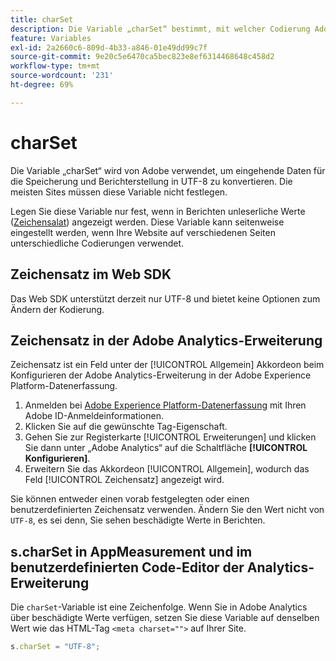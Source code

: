 ```yaml
---
title: charSet
description: Die Variable „charSet“ bestimmt, mit welcher Codierung Adobe Ihre Bildanforderung analysiert.
feature: Variables
exl-id: 2a2660c6-809d-4b33-a846-01e49dd99c7f
source-git-commit: 9e20c5e6470ca5bec823e8ef6314468648c458d2
workflow-type: tm+mt
source-wordcount: '231'
ht-degree: 69%

---
```


# charSet

Die Variable „charSet“ wird von Adobe verwendet, um eingehende Daten für die Speicherung und Berichterstellung in UTF-8 zu konvertieren. Die meisten Sites müssen diese Variable nicht festlegen.

Legen Sie diese Variable nur fest, wenn in Berichten unleserliche Werte ([Zeichensalat](https://de.wikipedia.org/wiki/Zeichensalat)) angezeigt werden. Diese Variable kann seitenweise eingestellt werden, wenn Ihre Website auf verschiedenen Seiten unterschiedliche Codierungen verwendet.

## Zeichensatz im Web SDK

Das Web SDK unterstützt derzeit nur UTF-8 und bietet keine Optionen zum Ändern der Kodierung.

## Zeichensatz in der Adobe Analytics-Erweiterung

Zeichensatz ist ein Feld unter der [!UICONTROL Allgemein] Akkordeon beim Konfigurieren der Adobe Analytics-Erweiterung in der Adobe Experience Platform-Datenerfassung.

1. Anmelden bei [Adobe Experience Platform-Datenerfassung](https://experience.adobe.com/data-collection) mit Ihren Adobe ID-Anmeldeinformationen.
1. Klicken Sie auf die gewünschte Tag-Eigenschaft.
1. Gehen Sie zur Registerkarte [!UICONTROL Erweiterungen] und klicken Sie dann unter „Adobe Analytics“ auf die Schaltfläche **[!UICONTROL Konfigurieren]**.
1. Erweitern Sie das Akkordeon [!UICONTROL Allgemein], wodurch das Feld [!UICONTROL Zeichensatz] angezeigt wird.

Sie können entweder einen vorab festgelegten oder einen benutzerdefinierten Zeichensatz verwenden. Ändern Sie den Wert nicht von `UTF-8`, es sei denn, Sie sehen beschädigte Werte in Berichten.

## s.charSet in AppMeasurement und im benutzerdefinierten Code-Editor der Analytics-Erweiterung

Die `charSet`-Variable ist eine Zeichenfolge. Wenn Sie in Adobe Analytics über beschädigte Werte verfügen, setzen Sie diese Variable auf denselben Wert wie das HTML-Tag `<meta charset="">` auf Ihrer Site.

```js
s.charSet = "UTF-8";
```
